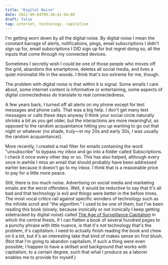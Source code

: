 ```yaml
---
title: "Digital Noise"
date: 2022-09-04T09:30:41-04:00
draft: false
tag: internet, technology, capitalism
---
```


I'm getting worn down by all the digital noise. By digital noise I mean the constant barrage of alerts, notifications, pings, email subscriptions I didn't sign up for, email subscriptions I DID sign up for but regret doing so, all the inputs that come through my connected devices.

Sometimes I secretly wish I could be one of those people who moves off the grid, abandons the smartphone, deletes all social media, and lives a quiet minimalist life in the woods. I think that's too extreme for me, though. 

The problem with digital noise is that within it is signal. Some emails I care about, some internet content is informative or entertaining, some aspects of digital connectedness do translate to real connectedness. 

A few years back, I turned off all alerts on my phone except for text messages and phone calls. That was a big help. I don't get many text messages or calls these days anyway (I think your social circle naturally shrinks a bit as you get older, but the interactions are more meaningful, as opposed to the random acquaintance hitting you up wanting to go out that night or whatever (no shade, truly—in my 20s and early 30s, _I_ was usually the random acquaintance)). 

More recently, I created a mail filter for emails containing the word "unsubscribe" to bypass my inbox and go into a folder called Subscriptions. I check it once every other day or so. This has also helped, although every once in awhile I miss an email that should probably have been addressed earlier because it doesn't go to my inbox. I think that is a reasonable price to pay for a little more peace.

Still, there is too much noise. Advertising on social media and marketing emails are the worst  offenders. Well, it would be reductive to say that it's all bad and that technology is evil and things were better in the before times. The most vocal critics rail against specific wonders of technology such as the infinite scroll and "the algorithm." I used to be one of them, but I've been reading this book (slowly, because ironically or not ironically I keep getting sidetracked by digital noise) called [The Age of Surveillance Capitalism](https://literal.club/kwon/book/the-age-of-surveillance-capitalism-y4poa) in which the central thesis, if I can flatten a book of several hundred pages to a punchy phrase with little nuance, is that it's not technology that's the problem, it's capitalism. I need to actually finish reading the book and chew on it a bit, but it's an interesting take that kind of makes sense on first blush. (Not that I'm going to abandon capitalism, if such a thing were even possible; I happen to have a skillset and background that works with capitalism, to a certain degree, such that what I produce as a laborer enables me to provide for myself.)
